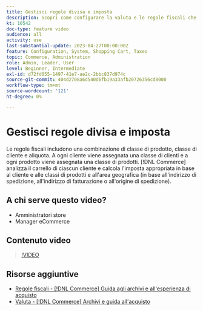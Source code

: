 ```yaml
---
title: Gestisci regole divisa e imposta
description: Scopri come configurare la valuta e le regole fiscali che [!DNL Commerce] utilizza per calcolare l'imposta appropriata in base al cliente e alle classi di prodotto.
kt: 10542
doc-type: feature video
audience: all
activity: use
last-substantial-update: 2023-04-27T00:00:00Z
feature: Configuration, System, Shopping Cart, Taxes
topic: Commerce, Administration
role: Admin, Leader, User
level: Beginner, Intermediate
exl-id: d72fd055-1497-41e7-ae2c-2bbc837d974c
source-git-commit: 404d2708a6d540d6fb19a33afb20726356cd8000
workflow-type: tm+mt
source-wordcount: '121'
ht-degree: 0%

---
```


# Gestisci regole divisa e imposta

Le regole fiscali includono una combinazione di classe di prodotto, classe di cliente e aliquota. A ogni cliente viene assegnata una classe di clienti e a ogni prodotto viene assegnata una classe di prodotti. [!DNL Commerce] analizza il carrello di ciascun cliente e calcola l&#39;imposta appropriata in base al cliente e alle classi di prodotti e all&#39;area geografica (in base all&#39;indirizzo di spedizione, all&#39;indirizzo di fatturazione o all&#39;origine di spedizione).

## A chi serve questo video?

- Amministratori store
- Manager eCommerce

## Contenuto video

>[!VIDEO](https://video.tv.adobe.com/v/343657?quality=12&learn=on)

## Risorse aggiuntive

- [Regole fiscali - [!DNL Commerce] Guida agli archivi e all&#39;esperienza di acquisto](https://experienceleague.adobe.com/docs/commerce-admin/stores-sales/site-store/taxes/tax-rules.html?lang=it)
- [Valuta - [!DNL Commerce] Archivi e guida all&#39;acquisto](https://experienceleague.adobe.com/docs/commerce-admin/stores-sales/site-store/currency/currency.html?lang=it)
